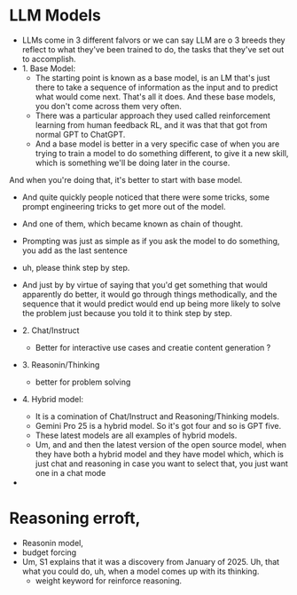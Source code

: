 # LLM Models
* LLMs come in 3 different falvors or we can say LLM are o 3 breeds they reflect to what they've been trained to do, the tasks that they've set out to accomplish.
* 1\. Base Model:
  * The starting point is known as a base model, is an LM that's just there to take a sequence of information as the input and to predict what would come next. That's all it does. And these base models, you don't come across them very often.
  * There was a particular approach they used called reinforcement learning from human feedback RL, and it was that that got from normal GPT to ChatGPT.
  * And a base model is better in a very specific case of when you are trying to train a model to do something different, to give it a new skill, which is something we'll be doing later in the course.

And when you're doing that, it's better to start with base model.

* And quite quickly people noticed that there were some tricks, some prompt engineering tricks to get more out of the model. 
* And one of them, which became known as chain of thought.
* Prompting was just as simple as if you ask the model to do something, you add as the last sentence
* uh, please think step by step.
* And just by by virtue of saying that you'd get something that would apparently do better, it would go through things methodically, and the sequence that it would predict would end up being more likely to solve the problem just because you told it to think step by step.

* 2\. Chat/Instruct
  * Better for interactive use cases and creatie content generation ?
  
* 3\. Reasonin/Thinking
  * better for problem solving

* 4\. Hybrid model:
  * It is a comination of Chat/Instruct and Reasoning/Thinking models.
  *  Gemini Pro 25 is a hybrid model. So it's got four and so is GPT five.
  *  These latest models are all examples of hybrid models.
  *  Um, and and then the latest version of the open source model, when they have both a hybrid model and they have model which, which is just chat and reasoning in case you want to select that, you just want one in a chat mode
*  

# Reasoning erroft, 
* Reasonin model, 
* budget forcing
* Um, S1 explains that it was a discovery from January of 2025. Uh, that what you could do, uh, when a model comes up with its thinking.
  * weight keyword for reinforce reasoning.
